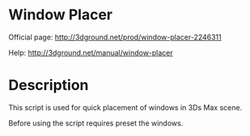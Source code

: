 # Window Placer

Official page: http://3dground.net/prod/window-placer-2246311

Help: http://3dground.net/manual/window-placer

# Description

This script is used for quick placement of windows in 3Ds Max scene. 

Before using the script requires preset the windows. 
